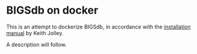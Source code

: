 # BIGSdb on docker

This is an attempt to dockerize BIGSdb, in accordance with the [installation manual](https://bigsdb.readthedocs.io/en/latest/) by Keith Jolley.

A description will follow.
